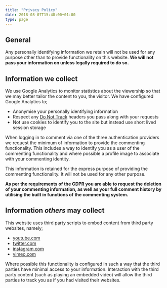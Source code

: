 ```yaml
---
title: "Privacy Policy"
date: 2018-08-07T15:48:00+01:00
type: page
---
```


## General
Any personally identifying information we retain will not be used for any purpose other than to provide functionality on this website. **We will not pass your information on unless legally required to do so.**

## Information we collect
We use Google Analytics to monitor statistics about the viewership so that we may better tailor the content to you, the visitor. We have configured Google Analytics to;

  * Anonymise your personally identifying information
  * Respect any [Do Not Track](https://en.wikipedia.org/wiki/Do_Not_Track) headers you pass along with your requests
  * Not use cookies to identify you to the site but instead use short lived session storage

When logging in to comment via one of the three authentication providers we request the minimum of information to provide the commenting functionality. This includes a way to identify you as a user of the commenting functionality and where possible a profile image to associate with your commenting identity. 

This information is retained for the express purpose of providing the commenting functionality. It will not be used for any other purpose. 

**As per the requirements of the GDPR you are able to request the deletion of your commenting information, as well as your full comment history by utilising the built in functions of the commenting system.**

## Information _others_ may collect
This website uses third party scripts to embed content from third party websites, namely;

  * [youtube.com](https://youtube.com)
  * [twitter.com](https://twitter.com)
  * [instagram.com](https://instagram.com)
  * [vimeo.com](https://vimeo.com)

Where possible this functionality is configured in such a way that the third parties have minimal access to your information. Interaction with the third party content (such as playing an embedded video) will allow the third parties to track you as if you had visited their websites.
